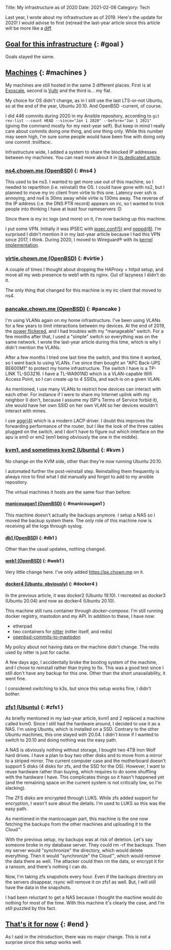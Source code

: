 Title: My infrastructure as of 2020
Date: 2021-02-06
Category: Tech

Last year, I wrote about my infrastructure as of 2019. Here's the update for
2020! I would advise to first (re)read the last-year article since this article
will be more like a [diff](https://en.wikipedia.org/wiki/Diff).

## [Goal for this infrastructure](#goal) {: #goal }

Goals stayed the same.

## [Machines](#machines) {: #machines }

My machines are still hosted in the same 3 different places. First is at
[Exoscale](https://www.exoscale.com/), second is
[Vultr](https://www.vultr.com/) and the third is... my flat.

My choice for OS didn't change, as in I still use the last LTS-or-not Ubuntu,
so at the end of the year, Ubuntu 20.10. And OpenBSD -current, of course.

I did 446 commits during 2020 in my Ansible repository, according to `git
rev-list --count HEAD --since="Jan 1 2020" --before="Jan 1 2021"` (giving the
command mostly for my next-year self). But keep in mind I really care about
commits doing one thing, and one thing only. While this number may seem high,
I'm sure some people would have been fine with doing only one commit
:trollface:.

Infrastructure wide, I added a system to share the blocked IP addresses between
my machines. You can read more about it in [its dedicated
article](https://chown.me/blog/acacia).

### [ns4.chown.me (OpenBSD)](#ns4) {: #ns4 }

This used to be ns3. I wanted to get more use out of this machine, so I needed
to repartition (i.e. reinstall) the OS. I could have gone with ns2, but I
planned to move my irc client from virtie to this one. Latency over ssh is
annoying, and ns4 is 30ms away while virtie is 130ms away. The reverse of the
IP address (i.e. the DNS PTR record) appears on irc, so I wanted to trick
people into thinking I have at least four nameservers :D

Since there is my irc logs (and more) on it, I'm now backing up this machine.

I put some VPN. Initially it was IPSEC with
[ipsec.conf(5)](https://man.openbsd.org/ipsec.conf.5) and
[npppd(8)](https://man.openbsd.org/npppd.8). I'm surprised I didn't mention it
in my last-year article because I had this VPN since 2017, I think. During
2020, I moved to Wireguard® with its [kernel
implementation](https://man.openbsd.org/wg.4).

### [virtie.chown.me (OpenBSD)](#virtie) {: #virtie }

A couple of times I thought about dropping the HAProxy + httpd setup, and move
all my web presence to web1 with its nginx. Out of lazyness I didn't do it.

The only thing that changed for this machine is my irc client that moved to ns4.

### [pancake.chown.me (OpenBSD)](#pancake) {: #pancake }

I'm using VLANs again on my home infrastructure. I've been using VLANs for a
few years to limit interactions between my devices. At the end of 2019, the [power
flickered](https://en.wikipedia.org/wiki/Power-line_flicker), and I had
troubles with my "manageable" switch. For a few months after that, I used a
"simple" switch so everything was on the same network. I wrote the last-year
article during this time, which is why I didn't mention the VLANs.

After a few months I tried one last time the switch, and this time it worked,
so I went back to using VLANs. I've since then bought an "APC Back-UPS BE600M1"
to protect my home infrastructure.  The switch I have is a TP-LINK TL-SG3216. I
have a TL-WA901ND which is a VLAN-capable Wifi Access Point, so I can create up
to 4 SSIDs, and each is on a given VLAN.

As mentioned, I use many VLANs to restrict how devices can interact with each
other. For instance if I were to share my Internet uplink with my neighbor (I
don't, because I assume my ISP's Terms of Service forbid it), she would have
her own SSID on her own VLAN so her devices wouldn't interact with mines.

I use [aggr(4)](https://man.openbsd.org/aggr.4) which is a modern LACP driver.
I doubt this improves the forwarding performance of the router, but I like the
look of the three cables plugged on the switch, and I don't have to figure out
which interface on the apu is em0 or em2 (em1 being obviously the one in the
middle).

### [kvm1, and sometimes kvm2 (Ubuntu)](#kvm) {: #kvm }

No change on the KVM side, other than they're now running Ubuntu 20.10.

I automated further the post-reinstall step. Reinstalling them frequently is
always nice to find what I did manually and forgot to add to my ansible
repository.

The virtual machines it hosts are the same four than before:

#### [manicouagan1 (OpenBSD)](#manicouagan1) {: #manicouagan1 }

This machine doesn't actually the backups anymore. I setup a NAS so I moved the
backup system there. The only role of this machine now is receiving all the
logs through syslog.

#### [db1 (OpenBSD)](#db1) {: #db1 }

Other than the usual updates, nothing changed.

#### [web1 (OpenBSD)](#web1) {: #web1 }

Very little change here. I've only added <https://px.chown.me> on it.

#### [docker4 (Ubuntu, obviously)](#docker4) {: #docker4 }

In the previous article, it was docker2 (Ubuntu 19.10). I recreated as docker3
(Ubuntu 20.04) and now as docker4 (Ubuntu 20.10).

This machine still runs container through *docker-compose*. I'm still running
docker registry, mastodon and my API. In addition to these, I have now:

* etherpad
* two containers for [nitter](https://github.com/zedeus/nitter) (nitter itself, and redis)
* [openbsd-commits-to-mastodon](https://github.com/danieljakots/openbsd-commits-to-mastodon)

My policy about not having data on the machine didn't change. The redis used by
nitter is just for cache.

A few days ago, I accidentally broke the booting system of the machine, and I
chose to reinstall rather than trying to fix. This was a good test since I
still don't have any backup for this one. Other than the short unavailability,
it went fine.

I considered switching to k3s, but since this setup works fine, I didn't
bother.

### [zfs1 (Ubuntu)](#zfs1) {: #zfs1 }

As briefly mentioned in my last-year article, kvm1 and 2 replaced a machine
called kvm0. Since I still had the hardware around, I decided to use it as a
NAS. I'm using Ubuntu, which is installed on a SSD. Contrary to the other Ubuntu
machines, this one stayed with 20.04. I didn't know if I wanted to switch to
20.10 and doing nothing was the easy path.

A NAS is obviously nothing without storage, I bought two 4TB Iron Wolf hard
drives. I have a plan to buy two other disks and to move from a mirror to a
striped mirror. The current computer case and the motherboard doesn't support 5
disks (4 disks for zfs, and the SSD for the OS). However, I want to reuse
hardware rather than buying, which requires to do some shuffling with the
hardware I have. This complicates things so it hasn't happened yet (and the
remaining space on the current system is not critically low, so I'm slacking).

The ZFS disks are encrypted through LUKS. While zfs added support for
encryption, I wasn't sure about the details. I'm used to LUKS so this was the
easy path.

As mentioned in the manicouagan part, this machine is the one now fetching the
backups from the other machines and uploading it to the Cloud™.

With the previous setup, my backups was at risk of deletion. Let's say someone
broke in my database server. They could rm -rf the backups. Then my server
would "synchronize" the directory, which would delete everything. Then it would
"synchronize" the Cloud™, which would remove the data there as well. The
attacker could then rm the data, or encrypt it for a ransom, and there's
nothing I can do.

Now, I'm taking zfs snapshots every hour. Even if the backups directory on the
servers disappear, rsync will remove it on zfs1 as well. But, I will still have
the data in the snapshots.

I had been reluctant to get a NAS because I thought the machine would do
nothing for most of the time. With this machine it's clearly the case, and I'm
still puzzled by this fact.

## [That's it for now](#end) {: #end }

As I said in the introduction, there was no major change. This is not a
surprise since this setup works well.
